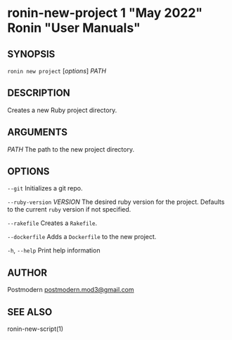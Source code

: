 # ronin-new-project 1 "May 2022" Ronin "User Manuals"

## SYNOPSIS

`ronin new project` [*options*] *PATH*

## DESCRIPTION

Creates a new Ruby project directory.

## ARGUMENTS

*PATH*
	The path to the new project directory.

## OPTIONS

`--git`
  Initializes a git repo.

`--ruby-version` *VERSION*
  The desired ruby version for the project. Defaults to the current `ruby`
  version if not specified.

`--rakefile`
  Creates a `Rakefile`.

`--dockerfile`
  Adds a `Dockerfile` to the new project.

`-h`, `--help`
  Print help information

## AUTHOR

Postmodern <postmodern.mod3@gmail.com>

## SEE ALSO

ronin-new-script(1)
